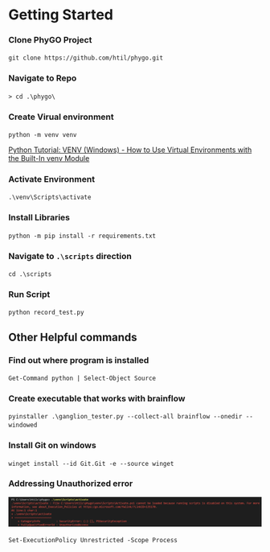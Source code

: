 # Getting Started


### Clone PhyGO Project

`git clone https://github.com/htil/phygo.git`

### Navigate to Repo

`> cd .\phygo\`


### Create Virual environment
`python -m venv venv`

[Python Tutorial: VENV (Windows) - How to Use Virtual Environments with the Built-In venv Module
 ](https://www.youtube.com/watch?v=APOPm01BVrk)


### Activate Environment
`.\venv\Scripts\activate`


### Install Libraries

`python -m pip install -r requirements.txt`


### Navigate to `.\scripts` direction

`cd .\scripts`

### Run Script

`python record_test.py`




## Other Helpful commands

### Find out where program is installed
`Get-Command python | Select-Object Source` 

### Create executable that works with brainflow
`pyinstaller .\ganglion_tester.py --collect-all brainflow --onedir --windowed` 

### Install Git on windows

`winget install --id Git.Git -e --source winget`


### Addressing Unauthorized error

![Alt text](./images/policy_error.png)

`Set-ExecutionPolicy Unrestricted -Scope Process`

